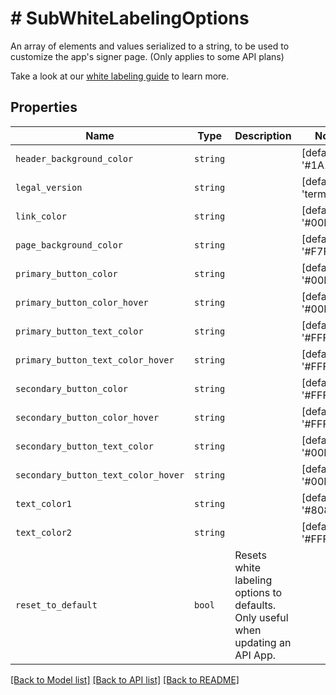 # # SubWhiteLabelingOptions

An array of elements and values serialized to a string, to be used to customize the app&#39;s signer page. (Only applies to some API plans)

Take a look at our [white labeling guide](https://developers.hellosign.com/api/reference/white-labeling/) to learn more.

## Properties

Name | Type | Description | Notes
------------ | ------------- | ------------- | -------------
| `header_background_color` | ```string``` |    |  [default to '#1A1A1A'] |
| `legal_version` | ```string``` |    |  [default to 'terms1'] |
| `link_color` | ```string``` |    |  [default to '#00B3E6'] |
| `page_background_color` | ```string``` |    |  [default to '#F7F8F9'] |
| `primary_button_color` | ```string``` |    |  [default to '#00B3E6'] |
| `primary_button_color_hover` | ```string``` |    |  [default to '#00B3E6'] |
| `primary_button_text_color` | ```string``` |    |  [default to '#FFFFFF'] |
| `primary_button_text_color_hover` | ```string``` |    |  [default to '#FFFFFF'] |
| `secondary_button_color` | ```string``` |    |  [default to '#FFFFFF'] |
| `secondary_button_color_hover` | ```string``` |    |  [default to '#FFFFFF'] |
| `secondary_button_text_color` | ```string``` |    |  [default to '#00B3E6'] |
| `secondary_button_text_color_hover` | ```string``` |    |  [default to '#00B3E6'] |
| `text_color1` | ```string``` |    |  [default to '#808080'] |
| `text_color2` | ```string``` |    |  [default to '#FFFFFF'] |
| `reset_to_default` | ```bool``` |  Resets white labeling options to defaults. Only useful when updating an API App.  |  |

[[Back to Model list]](../../README.md#models) [[Back to API list]](../../README.md#endpoints) [[Back to README]](../../README.md)
